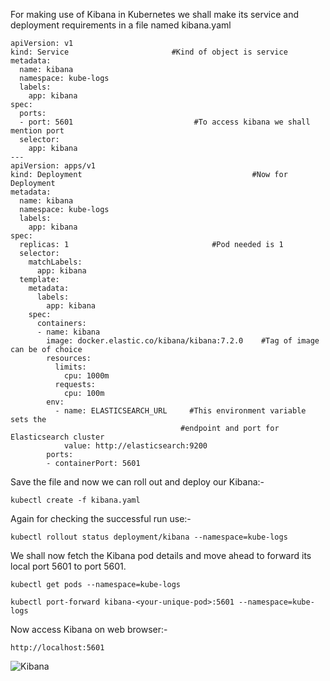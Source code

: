 For making use of Kibana in Kubernetes we shall make its service and deployment requirements in a file named kibana.yaml

```
apiVersion: v1
kind: Service						#Kind of object is service
metadata:
  name: kibana
  namespace: kube-logs
  labels:
    app: kibana
spec:
  ports:
  - port: 5601					         #To access kibana we shall mention port
  selector:
    app: kibana
---
apiVersion: apps/v1
kind: Deployment				                      #Now for Deployment
metadata:
  name: kibana
  namespace: kube-logs
  labels:
    app: kibana
spec:
  replicas: 1						         #Pod needed is 1
  selector:
    matchLabels:
      app: kibana
  template:
    metadata:
      labels:
        app: kibana
    spec:
      containers:
      - name: kibana
        image: docker.elastic.co/kibana/kibana:7.2.0 	#Tag of image can be of choice
        resources:
          limits:
            cpu: 1000m
          requests:
            cpu: 100m
        env:
          - name: ELASTICSEARCH_URL		#This environment variable sets the 
					                  #endpoint and port for Elasticsearch cluster
            value: http://elasticsearch:9200
        ports:
        - containerPort: 5601
```

Save the file and now we can roll out and deploy our Kibana:-

```
kubectl create -f kibana.yaml
```
Again for checking the successful run use:-

```
kubectl rollout status deployment/kibana --namespace=kube-logs
```
We shall now fetch the Kibana pod details and move ahead to forward its local port 5601 to port 5601.

```
kubectl get pods --namespace=kube-logs
```
```
kubectl port-forward kibana-<your-unique-pod>:5601 --namespace=kube-logs
```
Now access Kibana on web browser:-

```
http://localhost:5601
```

![Kibana](https://user-images.githubusercontent.com/62760235/108327188-1a771180-71f1-11eb-8735-c9ebfb87d0bb.png)
